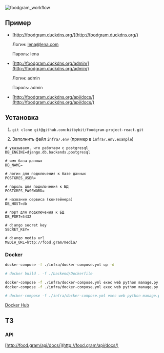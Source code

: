 ![foodgram_workflow](https://github.com/bitbybit/foodgram-project-react/actions/workflows/foodgram_workflow.yml/badge.svg)

## Пример

* [http://foodgram.duckdns.org/](http://foodgram.duckdns.org/)

  Логин: lena@lena.com

  Пароль: lena

* [http://foodgram.duckdns.org/admin/](http://foodgram.duckdns.org/admin/)

  Логин: admin

  Пароль: admin

* [http://foodgram.duckdns.org/api/docs/](http://foodgram.duckdns.org/api/docs/)

## Установка

1. `git clone git@github.com:bitbybit/foodgram-project-react.git`

2. Заполнить файл `infra/.env` (пример в `infra/.env.example`)

```
# указываем, что работаем с postgresql
DB_ENGINE=django.db.backends.postgresql

# имя базы данных
DB_NAME=

# логин для подключения к базе данных
POSTGRES_USER=

# пароль для подключения к БД
POSTGRES_PASSWORD=

# название сервиса (контейнера)
DB_HOST=db

# порт для подключения к БД
DB_PORT=5432

# django secret key
SECRET_KEY=

# django media url
MEDIA_URL=http://food.gram/media/
```

### Docker

```bash
docker-compose -f ./infra/docker-compose.yml up -d

# docker build . -f ./backend/Dockerfile

docker-compose -f ./infra/docker-compose.yml exec web python manage.py import_csv
docker-compose -f ./infra/docker-compose.yml exec web python manage.py createsuperuser

# docker-compose -f ./infra/docker-compose.yml exec web python manage.py loaddata /app/data/fixtures.json
```

[Docker Hub](https://hub.docker.com/repository/docker/hubhubhubhub/yamdb_final)

## ТЗ

### API

[http://food.gram/api/docs/](http://food.gram/api/docs/)
